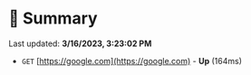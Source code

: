 # 📖 Summary
Last updated: **3/16/2023, 3:23:02 PM**

- `GET` [https://google.com](https://google.com) - **Up** (164ms)
